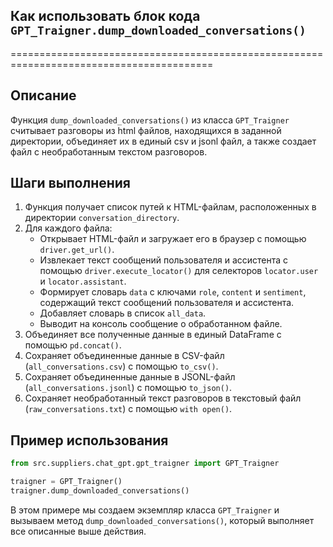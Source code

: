 ## Как использовать блок кода  `GPT_Traigner.dump_downloaded_conversations()`
=========================================================================================

Описание
-------------------------
Функция `dump_downloaded_conversations()`  из класса `GPT_Traigner`  считывает разговоры из html файлов, находящихся в заданной директории, объединяет их в единый csv и jsonl файл, а также создает файл с необработанным текстом разговоров.

Шаги выполнения
-------------------------
1.  Функция получает список путей к HTML-файлам, расположенных в директории `conversation_directory`.
2.  Для каждого файла:
    - Открывает HTML-файл и загружает его в браузер с помощью `driver.get_url()`.
    - Извлекает текст сообщений пользователя и ассистента с помощью  `driver.execute_locator()` для селекторов `locator.user` и `locator.assistant`.
    - Формирует словарь `data` с ключами `role`, `content` и `sentiment`, содержащий текст сообщений пользователя и ассистента.
    - Добавляет словарь в список `all_data`.
    - Выводит на консоль сообщение о обработанном файле.
3.  Объединяет все полученные данные в единый DataFrame с помощью `pd.concat()`.
4.  Сохраняет объединенные данные в CSV-файл (`all_conversations.csv`) с помощью  `to_csv()`.
5.  Сохраняет объединенные данные в JSONL-файл (`all_conversations.jsonl`) с помощью  `to_json()`.
6.  Сохраняет необработанный текст разговоров в текстовый файл (`raw_conversations.txt`) с помощью  `with open()`.

Пример использования
-------------------------

```python
from src.suppliers.chat_gpt.gpt_traigner import GPT_Traigner

traigner = GPT_Traigner()
traigner.dump_downloaded_conversations()
```

В этом примере мы создаем экземпляр класса `GPT_Traigner` и вызываем метод `dump_downloaded_conversations()`, который выполняет все описанные выше действия.